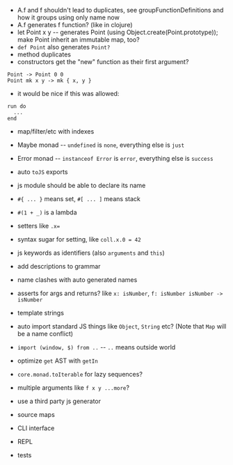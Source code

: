 - A.f and f shouldn't lead to duplicates, see groupFunctionDefinitions and how it groups using only name now
- A.f generates f function? (like in clojure)
- let Point x y -- generates Point (using Object.create(Point.prototype)); make Point inherit an immutable map, too?
- `def Point` also generates `Point?`
- method duplicates
- constructors get the "new" function as their first argument?
```
Point -> Point 0 0
Point mk x y -> mk { x, y }
```


- it would be nice if this was allowed:
```
run do
  ...
end
```


- map/filter/etc with indexes

- Maybe monad -- `undefined` is `none`, everything else is `just`
- Error monad -- `instanceof Error` is `error`, everything else is `success`


- auto `toJS` exports


- js module should be able to declare its name


- `#{ ... }` means set, `#[ ... ]` means stack
- `#(1 + _)` is a lambda


- setters like `.x=`
- syntax sugar for setting, like `coll.x.0 = 42`


- js keywords as identifiers (also `arguments` and `this`)
- add descriptions to grammar
- name clashes with auto generated names
- asserts for args and returns? like `x: isNumber`, `f: isNumber isNumber -> isNumber`
- template strings
- auto import standard JS things like `Object`, `String` etc? (Note that `Map` will be a name conflict)
- `import (window, $) from ..` -- `..` means outside world
- optimize `get` AST with `getIn`
- `core.monad.toIterable` for lazy sequences?
- multiple arguments like `f x y ...more`?
- use a third party js generator
- source maps
- CLI interface
- REPL
- tests
